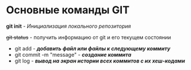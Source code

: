 # Основные команды GIT

**git init** - *Инициализация локального репозитория*

~~git status~~ - получить информацию от git и его текущем состоянии

* git add - ***добавить файл или файлы к следующему коммиту***
* git commit -m "message" - ***создание коммита***
* git log - ***вывод на экран истории всех коммитов с их хеш-кодами***